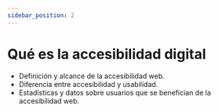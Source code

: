 ```yaml
---
sidebar_position: 2
---
```


# Qué es la accesibilidad digital

- Definición y alcance de la accesibilidad web.
- Diferencia entre accesibilidad y usabilidad.
- Estadísticas y datos sobre usuarios que se benefician de la accesibilidad web.
